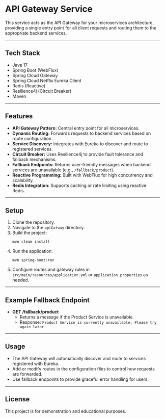 # API Gateway Service

This service acts as the API Gateway for your microservices architecture, providing a single entry point for all client requests and routing them to the appropriate backend services.

---

## Tech Stack
- Java 17
- Spring Boot (WebFlux)
- Spring Cloud Gateway
- Spring Cloud Netflix Eureka Client
- Redis (Reactive)
- Resilience4j (Circuit Breaker)
- Maven

---

## Features
- **API Gateway Pattern:** Central entry point for all microservices.
- **Dynamic Routing:** Forwards requests to backend services based on route configuration.
- **Service Discovery:** Integrates with Eureka to discover and route to registered services.
- **Circuit Breaker:** Uses Resilience4j to provide fault tolerance and fallback mechanisms.
- **Fallback Endpoints:** Returns user-friendly messages when backend services are unavailable (e.g., `/fallback/product`).
- **Reactive Programming:** Built with WebFlux for high concurrency and scalability.
- **Redis Integration:** Supports caching or rate limiting using reactive Redis.

---

## Setup
1. Clone the repository.
2. Navigate to the `apiGatway` directory.
3. Build the project:
   ```bash
   mvn clean install
   ```
4. Run the application:
   ```bash
   mvn spring-boot:run
   ```
5. Configure routes and gateway rules in `src/main/resources/application.yml` or `application.properties` as needed.

---

## Example Fallback Endpoint
- **GET /fallback/product**
  - Returns a message if the Product Service is unavailable.
  - Response: `Product Service is currently unavailable. Please try again later.`

---

## Usage
- The API Gateway will automatically discover and route to services registered with Eureka.
- Add or modify routes in the configuration files to control how requests are forwarded.
- Use fallback endpoints to provide graceful error handling for users.

---

## License
This project is for demonstration and educational purposes.


